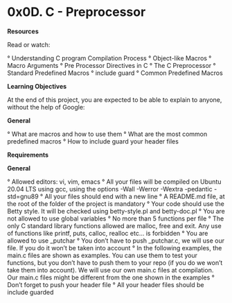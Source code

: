 # **0x0D. C - Preprocessor**

**Resources**

Read or watch:

° Understanding C program Compilation Process
° Object-like Macros
° Macro Arguments
° Pre Processor Directives in C
° The C Preprocessor
° Standard Predefined Macros
° include guard
° Common Predefined Macros

**Learning Objectives**

At the end of this project, you are expected to be able to explain to anyone, without the help of Google:

**General**

° What are macros and how to use them
° What are the most common predefined macros
° How to include guard your header files

**Requirements**

**General**

° Allowed editors: vi, vim, emacs
° All your files will be compiled on Ubuntu 20.04 LTS using gcc, using the options -Wall -Werror -Wextra -pedantic -std=gnu89
° All your files should end with a new line
° A README.md file, at the root of the folder of the project is mandatory
° Your code should use the Betty style. It will be checked using betty-style.pl and betty-doc.pl
° You are not allowed to use global variables
° No more than 5 functions per file
° The only C standard library functions allowed are malloc, free and exit. Any use of functions like printf, puts, calloc, realloc etc… is forbidden
° You are allowed to use _putchar
° You don’t have to push _putchar.c, we will use our file. If you do it won’t be taken into account
° In the following examples, the main.c files are shown as examples. You can use them to test your functions, but you don’t have to push them to your repo (if you do we won’t take them into account). We will use our own main.c files at compilation. Our main.c files might be different from the one shown in the examples
° Don’t forget to push your header file
° All your header files should be include guarded
